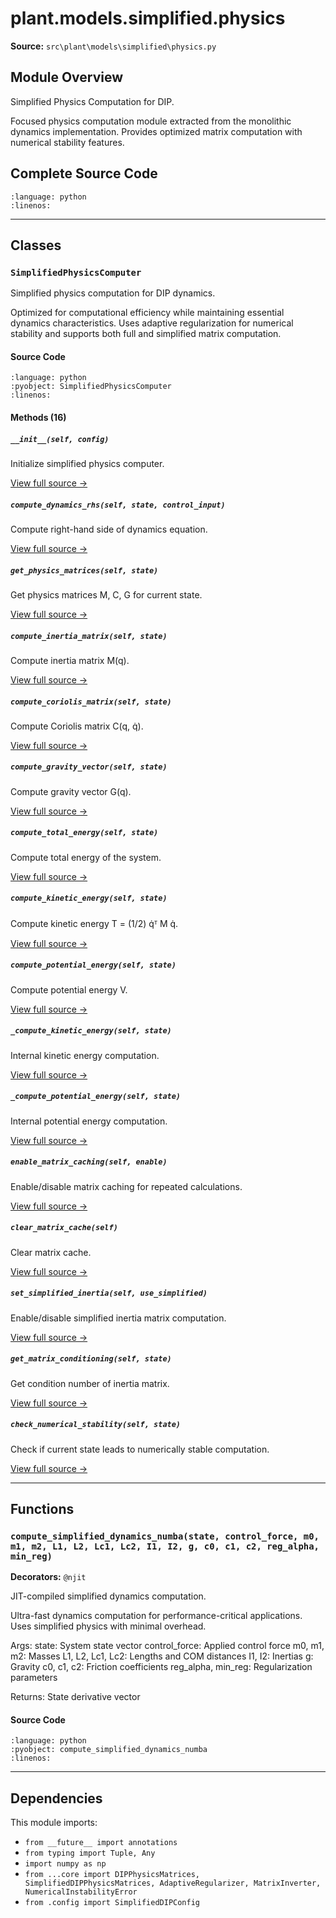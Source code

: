 # plant.models.simplified.physics

**Source:** `src\plant\models\simplified\physics.py`

## Module Overview

Simplified Physics Computation for DIP.

Focused physics computation module extracted from the monolithic
dynamics implementation. Provides optimized matrix computation
with numerical stability features.

## Complete Source Code

```{literalinclude} ../../../src/plant/models/simplified/physics.py
:language: python
:linenos:
```

---

## Classes

### `SimplifiedPhysicsComputer`

Simplified physics computation for DIP dynamics.

Optimized for computational efficiency while maintaining essential
dynamics characteristics. Uses adaptive regularization for numerical
stability and supports both full and simplified matrix computation.

#### Source Code

```{literalinclude} ../../../src/plant/models/simplified/physics.py
:language: python
:pyobject: SimplifiedPhysicsComputer
:linenos:
```

#### Methods (16)

##### `__init__(self, config)`

Initialize simplified physics computer.

[View full source →](#method-simplifiedphysicscomputer-__init__)

##### `compute_dynamics_rhs(self, state, control_input)`

Compute right-hand side of dynamics equation.

[View full source →](#method-simplifiedphysicscomputer-compute_dynamics_rhs)

##### `get_physics_matrices(self, state)`

Get physics matrices M, C, G for current state.

[View full source →](#method-simplifiedphysicscomputer-get_physics_matrices)

##### `compute_inertia_matrix(self, state)`

Compute inertia matrix M(q).

[View full source →](#method-simplifiedphysicscomputer-compute_inertia_matrix)

##### `compute_coriolis_matrix(self, state)`

Compute Coriolis matrix C(q, q̇).

[View full source →](#method-simplifiedphysicscomputer-compute_coriolis_matrix)

##### `compute_gravity_vector(self, state)`

Compute gravity vector G(q).

[View full source →](#method-simplifiedphysicscomputer-compute_gravity_vector)

##### `compute_total_energy(self, state)`

Compute total energy of the system.

[View full source →](#method-simplifiedphysicscomputer-compute_total_energy)

##### `compute_kinetic_energy(self, state)`

Compute kinetic energy T = (1/2) q̇ᵀ M q̇.

[View full source →](#method-simplifiedphysicscomputer-compute_kinetic_energy)

##### `compute_potential_energy(self, state)`

Compute potential energy V.

[View full source →](#method-simplifiedphysicscomputer-compute_potential_energy)

##### `_compute_kinetic_energy(self, state)`

Internal kinetic energy computation.

[View full source →](#method-simplifiedphysicscomputer-_compute_kinetic_energy)

##### `_compute_potential_energy(self, state)`

Internal potential energy computation.

[View full source →](#method-simplifiedphysicscomputer-_compute_potential_energy)

##### `enable_matrix_caching(self, enable)`

Enable/disable matrix caching for repeated calculations.

[View full source →](#method-simplifiedphysicscomputer-enable_matrix_caching)

##### `clear_matrix_cache(self)`

Clear matrix cache.

[View full source →](#method-simplifiedphysicscomputer-clear_matrix_cache)

##### `set_simplified_inertia(self, use_simplified)`

Enable/disable simplified inertia matrix computation.

[View full source →](#method-simplifiedphysicscomputer-set_simplified_inertia)

##### `get_matrix_conditioning(self, state)`

Get condition number of inertia matrix.

[View full source →](#method-simplifiedphysicscomputer-get_matrix_conditioning)

##### `check_numerical_stability(self, state)`

Check if current state leads to numerically stable computation.

[View full source →](#method-simplifiedphysicscomputer-check_numerical_stability)

---

## Functions

### `compute_simplified_dynamics_numba(state, control_force, m0, m1, m2, L1, L2, Lc1, Lc2, I1, I2, g, c0, c1, c2, reg_alpha, min_reg)`

**Decorators:** `@njit`

JIT-compiled simplified dynamics computation.

Ultra-fast dynamics computation for performance-critical applications.
Uses simplified physics with minimal overhead.

Args:
    state: System state vector
    control_force: Applied control force
    m0, m1, m2: Masses
    L1, L2, Lc1, Lc2: Lengths and COM distances
    I1, I2: Inertias
    g: Gravity
    c0, c1, c2: Friction coefficients
    reg_alpha, min_reg: Regularization parameters

Returns:
    State derivative vector

#### Source Code

```{literalinclude} ../../../src/plant/models/simplified/physics.py
:language: python
:pyobject: compute_simplified_dynamics_numba
:linenos:
```

---

## Dependencies

This module imports:

- `from __future__ import annotations`
- `from typing import Tuple, Any`
- `import numpy as np`
- `from ...core import DIPPhysicsMatrices, SimplifiedDIPPhysicsMatrices, AdaptiveRegularizer, MatrixInverter, NumericalInstabilityError`
- `from .config import SimplifiedDIPConfig`
